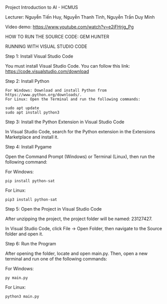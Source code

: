 Project Introduction to AI - HCMUS

Lecturer: Nguyễn Tiến Huy, Nguyễn Thanh Tình, Nguyễn Trần Duy Minh

Video demo: https://www.youtube.com/watch?v=e2jFHrjg_Pg

HOW TO RUN THE SOURCE CODE: GEM HUNTER

RUNNING WITH VISUAL STUDIO CODE

Step 1: Install Visual Studio Code

You must install Visual Studio Code. You can follow this link: https://code.visualstudio.com/download

Step 2: Install Python

    For Windows: Download and install Python from https://www.python.org/downloads/.
    For Linux: Open the Terminal and run the following commands:

    sudo apt update
    sudo apt install python3

Step 3: Install the Python Extension in Visual Studio Code

In Visual Studio Code, search for the Python extension in the Extensions Marketplace and install it.

Step 4: Install Pygame

Open the Command Prompt (Windows) or Terminal (Linux), then run the following command:

For Windows:

    pip install python-sat

For Linux:

    pip3 install python-sat

Step 5: Open the Project in Visual Studio Code

After unzipping the project, the project folder will be named: 23127427.

In Visual Studio Code, click File → Open Folder, then navigate to the Source folder and open it.

Step 6: Run the Program

After opening the folder, locate and open main.py. Then, open a new terminal and run one of the following commands:

For Windows:

    py main.py

For Linux:

    python3 main.py
